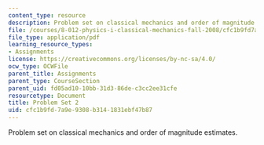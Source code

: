 ```yaml
---
content_type: resource
description: Problem set on classical mechanics and order of magnitude estimates.
file: /courses/8-012-physics-i-classical-mechanics-fall-2008/cfc1b9fd7a9e9308b3141831ebf47b87_ps2.pdf
file_type: application/pdf
learning_resource_types:
- Assignments
license: https://creativecommons.org/licenses/by-nc-sa/4.0/
ocw_type: OCWFile
parent_title: Assignments
parent_type: CourseSection
parent_uid: fd05ad10-10bb-31d3-86de-c3cc2ee31cfe
resourcetype: Document
title: Problem Set 2
uid: cfc1b9fd-7a9e-9308-b314-1831ebf47b87
---
```

Problem set on classical mechanics and order of magnitude estimates.